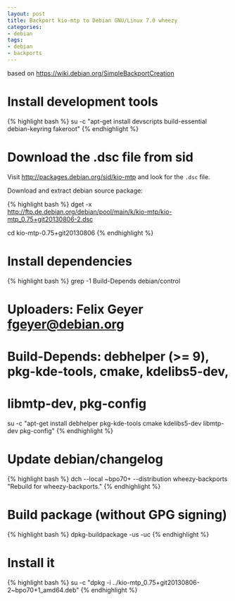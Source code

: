 ```yaml
---
layout: post
title: Backport kio-mtp to Debian GNU/Linux 7.0 wheezy
categories:
- debian
tags:
- debian
- backports
---
```


based on https://wiki.debian.org/SimpleBackportCreation

# Install development tools

{% highlight bash %}
su -c "apt-get install devscripts build-essential debian-keyring fakeroot"
{% endhighlight %}

# Download the .dsc file from sid

Visit http://packages.debian.org/sid/kio-mtp and look for the `.dsc` file.

Download and extract debian source package:

{% highlight bash %}
dget -x http://ftp.de.debian.org/debian/pool/main/k/kio-mtp/kio-mtp_0.75+git20130806-2.dsc

cd kio-mtp-0.75+git20130806
{% endhighlight %}

# Install dependencies

{% highlight bash %}
grep -1 Build-Depends debian/control
# Uploaders: Felix Geyer <fgeyer@debian.org>
# Build-Depends: debhelper (>= 9), pkg-kde-tools, cmake, kdelibs5-dev,
# libmtp-dev, pkg-config

su -c "apt-get install debhelper pkg-kde-tools cmake kdelibs5-dev libmtp-dev pkg-config"
{% endhighlight %}

# Update debian/changelog

{% highlight bash %}
dch --local ~bpo70+ --distribution wheezy-backports "Rebuild for wheezy-backports."
{% endhighlight %}

# Build package (without GPG signing)

{% highlight bash %}
dpkg-buildpackage -us -uc
{% endhighlight %}

# Install it

{% highlight bash %}
su -c "dpkg -i ../kio-mtp_0.75+git20130806-2~bpo70+1_amd64.deb"
{% endhighlight %}
